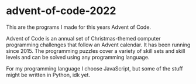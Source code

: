# advent-of-code-2022
This are the programs I made for this years Advent of Code.

Advent of Code is an annual set of Christmas-themed computer programming challenges that follow an Advent calendar. 
It has been running since 2015. The programming puzzles cover a variety of skill sets and skill levels and can be solved using any programming language. 

For my programming language I choose JavaScript, but some of the stuff might be written in Python, idk yet.
